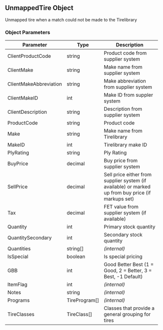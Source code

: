 ## UnmappedTire Object

Unmapped tire when a match could not be made to the Tirelibrary

### Object Parameters
Parameter | Type | Description
--------- | ---- | -----------
ClientProductCode | string | Product code from supplier system
ClientMake | string | Make name from supplier system
ClientMakeAbbreviation | string | Make abbreviation from supplier system
ClientMakeID | int | Make ID from suppler system
ClientDescription | string | Description from supplier system
ProductCode | string | Product code
Make | string | Make name from Tirelibrary
MakeID | int | Tirelibrary make ID
PlyRating | string | Ply Rating
BuyPrice | decimal | Buy price from supplier system
SellPrice | decimal | Sell price either from supplier system (if available) or marked up from buy price (if markups set)
Tax | decimal | FET value from supplier system (if available)
Quantity | int | Primary stock quantity
QuantitySecondary | int | Secondary stock quantity
Quantities | string[] | *(internal)*
IsSpecial | boolean | Is special pricing
GBB | int | Good Better Best (1 = Good, 2 = Better, 3 = Best, -1 Default)
ItemFlag | int | *(internal)*
Notes | string | *(internal)*
Programs | TireProgram[] | *(internal)*
TireClasses | TireClass[] | Classes that provide a general grouping for tires
